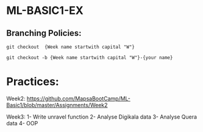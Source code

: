 # ML-BASIC1-EX
## Branching Policies:
`git checkout  {Week name startwith capital "W"}`

`git checkout -b {Week name startwith capital "W"}-{your name}`

# Practices:
Week2: https://github.com/MapsaBootCamp/ML-Basic1/blob/master/Assignments/Week2

Week3: 1- Write unravel function 2- Analyse Digikala data 3- Analyse Quera data 4- OOP  

